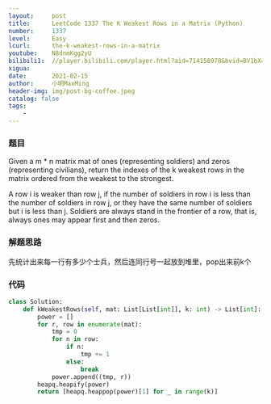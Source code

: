 ```yaml
---
layout:     post
title:      LeetCode 1337 The K Weakest Rows in a Matrix (Python)
number:     1337
level:      Easy
lcurl:      the-k-weakest-rows-in-a-matrix
youtube:    N8dnmKgg2yU
bilibili1:  //player.bilibili.com/player.html?aid=714158978&bvid=BV1bX4y157ju&cid=298007602&page=1
xigua:      
date:       2021-02-15
author:     小明MaxMing
header-img: img/post-bg-coffee.jpeg
catalog: false
tags:
    - 
---
```


### 题目

Given a m * n matrix mat of ones (representing soldiers) and zeros (representing civilians), return the indexes of the k weakest rows in the matrix ordered from the weakest to the strongest.

A row i is weaker than row j, if the number of soldiers in row i is less than the number of soldiers in row j, or they have the same number of soldiers but i is less than j. Soldiers are always stand in the frontier of a row, that is, always ones may appear first and then zeros.

### 解题思路

先统计出来每一行有多少个士兵，然后连同行号一起放到堆里，pop出来前k个

### 代码
```python
class Solution:
    def kWeakestRows(self, mat: List[List[int]], k: int) -> List[int]:
        power = []
        for r, row in enumerate(mat):
            tmp = 0
            for n in row:
                if n:
                    tmp += 1
                else:
                    break
            power.append((tmp, r))
        heapq.heapify(power)
        return [heapq.heappop(power)[1] for _ in range(k)]
```
